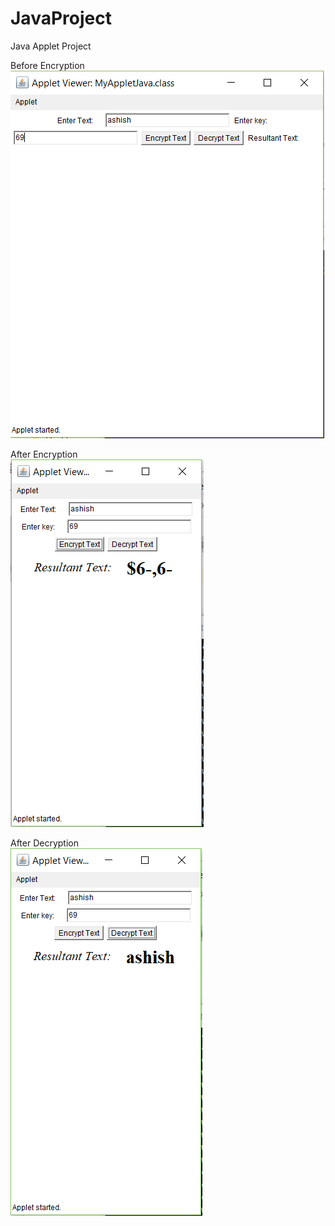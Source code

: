 # JavaProject
Java Applet Project


Before Encryption
<br />
![alt text](https://raw.githubusercontent.com/Ash-Kay/JavaProject/master/images/Capture.PNG)


After Encryption
<br />
![alt text](https://raw.githubusercontent.com/Ash-Kay/JavaProject/master/images/Capture1.PNG)


After Decryption
<br />
![alt text](https://raw.githubusercontent.com/Ash-Kay/JavaProject/master/images/Capture3.PNG)
